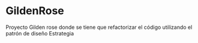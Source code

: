 # GildenRose
Proyecto Gilden rose donde se tiene que refactorizar el código utilizando el patrón de diseño Estrategia
